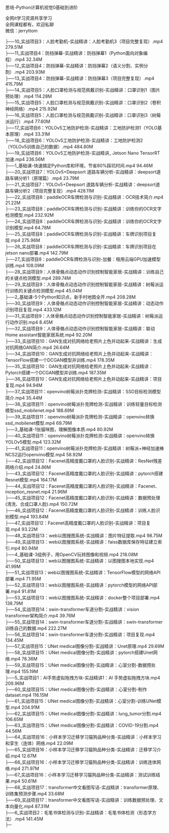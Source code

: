恩培-Python计算机视觉0基础到进阶

全网it学习资源共享学习<br>全网课程都有，欢迎私聊<br>微信：jerryttom<br>

├──10_实战项目3：人脸考勤机-实战精讲：人脸考勤机3（项目完整复现）.mp4 279.51M<br> ├──11_实战项目4：防挡弹幕-实战精讲：防挡弹幕1（Python面向对象编程）.mp4 32.34M<br> ├──12_实战项目4：防挡弹幕-实战精讲：防挡弹幕2（语义分割、实例分割）.mp4 203.93M<br> ├──13_实战项目4：防挡弹幕-实战精讲：防挡弹幕3（项目完整复现）.mp4 415.79M<br> ├──14_实战项目5：人脸口罩检测与规范佩戴识别-实战精讲：口罩识别1（图片预处理）.mp4 114.28M<br> ├──15_实战项目5：人脸口罩检测与规范佩戴识别-实战精讲：口罩识别2（卷积神经网络）.mp4 215.92M<br> ├──16_实战项目5：人脸口罩检测与规范佩戴识别-实战精讲：口罩识别3（树莓派运行）.mp4 77.60M<br> ├──17_实战项目6：YOLOv5工地防护检测-实战精讲：工地防护检测1（YOLO基本原理）.mp4 33.31M<br> ├──18_实战项目6：YOLOv5工地防护检测-实战精讲：工地防护检测2（YOLOv5训练自己的数据）.mp4 484.80M<br> ├──19_实战项目6：YOLOv5工地防护检测-实战精讲_ Jetson Nano TensorRT加速.mp4 236.56M<br> ├──1_基础课-快速搞定Python库和环境，节省80%踩坑时间.mp4 94.46M<br> ├──20_实战项目7：YOLOv5+Deepsort 道路车辆分析-实战精讲：deepsort道路车辆分析1（原理篇）.mp4 23.79M<br> ├──21_实战项目7：YOLOv5+Deepsort 道路车辆分析-实战精讲：deepsort道路车辆分析2（项目完整复现）.mp4 428.11M<br> ├──22_实战项目8：paddleOCR车牌检测与识别-实战精讲：OCR技术简介.mp4 21.22M<br> ├──23_实战项目8：paddleOCR车牌检测与识别-实战精讲：训练你的OCR文字检测模型.mp4 232.92M<br> ├──24_实战项目8：paddleOCR车牌检测与识别-实战精讲：训练你的OCR文字识别模型.mp4 64.78M<br> ├──25_实战项目8：paddleOCR车牌检测与识别-实战精讲：车牌识别项目复现.mp4 275.96M<br> ├──26_实战项目8：paddleOCR车牌检测与识别-实战精讲：车牌识别项目在jetson nano部署.mp4 142.79M<br> ├──27_实战项目8：paddleOCR车牌检测与识别-加餐：租用云端GPU加速模型训练.mp4 108.09M<br> ├──28_实战项目9：人体骨骼点动态动作识别控制智能家居-实战精讲：训练自己的关键点检测模型.mp4 289.74M<br> ├──29_实战项目9：人体骨骼点动态动作识别控制智能家居-实战精讲：树莓派运行训练的关键点检测模型.mp4 45.04M<br> ├──2_基础课-5个Python知识点，新手村地图全开.mp4 208.28M<br> ├──30_实战项目9：人体骨骼点动态动作识别控制智能家居-实战精讲：动态动作识别项目复现.mp4 433.12M<br> ├──31_实战项目9：人体骨骼点动态动作识别控制智能家居-实战精讲：树莓派运行动作识别.mp4 8.45M<br> ├──32_实战项目9：人体骨骼点动态动作识别控制智能家居-实战精讲：联动Home assistant智能家居系统.mp4 92.20M<br> ├──33_实战项目10：GAN生成对抗网络给老照片上色并动起来-实战精讲：生成对抗网络GAN简介.mp4 26.64M<br> ├──34_实战项目10：GAN生成对抗网络给老照片上色并动起来-实战精讲：TensorFlow搭建一个DCGAN模型并训练.mp4 178.35M<br> ├──35_实战项目10：GAN生成对抗网络给老照片上色并动起来-实战精讲：Pytorch搭建一个DCGAN模型并训练.mp4 187.35M<br> ├──36_实战项目10：GAN生成对抗网络给老照片上色并动起来-实战精讲：项目复现.mp4 94.94M<br> ├──37_实战项目11：openvino树莓派扑克牌检测-实战精讲：SSD目标检测模型简介.mp4 35.44M<br> ├──38_实战项目11：openvino树莓派扑克牌检测-实战精讲：训练轻量目标检测模型ssd_mobilenet.mp4 188.69M<br> ├──39_实战项目11：openvino树莓派扑克牌检测-实战精讲：openvino转换ssd_mobilenet模型.mp4 69.79M<br> ├──3_基础课-1张猫咪图，理解图像本质.mp4 80.92M<br> ├──40_实战项目11：openvino树莓派扑克牌检测-实战精讲：openvino转换YOLOv5模型.mp4 123.32M<br> ├──41_实战项目11：openvino树莓派扑克牌检测-实战精讲：树莓派+神经加速棒NCS2运行openvino模型.mp4 58.92M<br> ├──42_实战项目12：Facenet高精度戴口罩的人脸识别-实战精讲：ResNet残差网络介绍.mp4 24.86M<br> ├──43_实战项目12：Facenet高精度戴口罩的人脸识别-实战精讲：pytorch搭建Resnet模型.mp4 164.17M<br> ├──44_实战项目12：Facenet高精度戴口罩的人脸识别-实战精讲：Facenet、inception_resnet.mp4 21.96M<br> ├──45_实战项目12：Facenet高精度戴口罩的人脸识别-实战精讲：数据预处理(清洗、合成口罩人脸).mp4 150.72M<br> ├──46_实战项目12：Facenet高精度戴口罩的人脸识别-实战精讲：训练人脸识别模型.mp4 193.84M<br> ├──47_实战项目12：Facenet高精度戴口罩的人脸识别-实战精讲：项目复现.mp4 93.22M<br> ├──48_实战项目13：web以图搜图系统-实战精讲：图片特征提取.mp4 98.75M<br> ├──49_实战项目13：web以图搜图系统-实战精讲：faiss数据库保存特征建立索引.mp4 80.94M<br> ├──4_基础课-3组例子，用OpenCV玩转图像和视频.mp4 218.08M<br> ├──50_实战项目13：web以图搜图系统-实战精讲：以图搜图本地实现.mp4 41.99M<br> ├──51_实战项目13：web以图搜图系统-实战精讲：TensorFlow模型的网络API部署.mp4 71.95M<br> ├──52_实战项目13：web以图搜图系统-实战精讲：pytorch模型的网络API部署.mp4 91.81M<br> ├──53_实战项目13：web以图搜图系统-实战精讲：docker整个项目部署.mp4 138.79M<br> ├──54_实战项目14：swin-transformer车道分割-实战精讲：vision transformer架构简介.mp4 39.76M<br> ├──55_实战项目14：swin-transformer车道分割-实战精讲：swin-transformer训练自己的数据.mp4 222.27M<br> ├──56_实战项目14：swin-transformer车道分割-实战精讲：项目复现.mp4 134.45M<br> ├──57_实战项目15：UNet medical图像分割-实战精讲：Unet原理.mp4 29.69M<br> ├──58_实战项目15：UNet medical图像分割-实战精讲：pytorch搭建Unet网络.mp4 78.36M<br> ├──59_实战项目15：UNet medical图像分割-实战精讲：心室分割-数据预处理.mp4 155.19M<br> ├──5_实战项目1：AI手势虚拟拖拽方块-实战精讲1：AI 手势虚拟拖拽方块.mp4 209.96M<br> ├──60_实战项目15：UNet medical图像分割-实战精讲：心室分割-制作dataset.mp4 116.15M<br> ├──61_实战项目15：UNet medical图像分割-实战精讲：心室分割-训练UNet模型.mp4 204.91M<br> ├──62_实战项目15：UNet medical图像分割-实战精讲：lung_tumor分割.mp4 106.65M<br> ├──63_实战项目15：UNet medical图像分割-实战精讲：COVID-19分割.mp4 44.56M<br> ├──64_实战项目16：小样本学习迁移学习猫狗品种分类-实战精讲：小样本学习和孪生（连体）网络.mp4 22.09M<br> ├──65_实战项目16：小样本学习迁移学习猫狗品种分类-实战精讲：迁移学习介绍.mp4 12.67M<br> ├──66_实战项目16：小样本学习迁移学习猫狗品种分类-实战精讲：训练连体网络.mp4 271.97M<br> ├──67_实战项目16：小样本学习迁移学习猫狗品种分类-实战精讲：测试训练结果.mp4 50.61M<br> ├──68_实战项目17：transformer中文看图写话-实战精讲：transformer原理、训练集预测步骤.mp4 33.68M<br> ├──69_实战项目17：transformer中文看图写话-实战精讲：训练数据预处理、文本向量化.mp4 87.31M<br> ├──6_实战项目2：毛笔书体检测与识别-实战精讲：毛笔书体检测（形态学方法）.mp4 141.45M<br> ├─